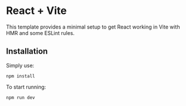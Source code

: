 # React + Vite

This template provides a minimal setup to get React working in Vite with HMR and some ESLint rules.

## Installation

Simply use:

```
npm install
```

To start running:

```
npm run dev 
```